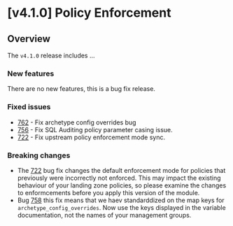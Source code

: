 # [v4.1.0] Policy Enforcement

## Overview

The `v4.1.0` release includes ...

### New features

There are no new features, this is a bug fix release.

### Fixed issues

- [762](https://github.com/Azure/terraform-azurerm-caf-enterprise-scale/pull/762) - Fix archetype config overrides bug
- [756](https://github.com/Azure/terraform-azurerm-caf-enterprise-scale/pull/760) - Fix SQL Auditing policy parameter casing issue.
- [722](https://github.com/Azure/terraform-azurerm-caf-enterprise-scale/pull/772) - Fix upstream policy enforcement mode sync.

### Breaking changes

- The [722](https://github.com/Azure/terraform-azurerm-caf-enterprise-scale/pull/772) bug fix changes the default enforcement mode for policies that previously were incorrectly not enforced. This may impact the existing behaviour of your landing zone policies, so please examine the changes to enformcements before you apply this version of the module.
- Bug [758](https://github.com/Azure/terraform-azurerm-caf-enterprise-scale/issues/758) this fix means that we haev standarddized on the map keys for `archetype_config_overrides`. Now use the keys displayed in the variable documentation, not the names of your management groups.
